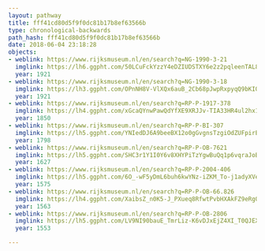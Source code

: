 ```yaml
---
layout: pathway
title: fff41cd80d5f9f0dc81b17b8ef63566b
type: chronological-backwards
path_hash: fff41cd80d5f9f0dc81b17b8ef63566b
date: 2018-06-04 23:18:28
objects:
- weblink: https://www.rijksmuseum.nl/en/search?q=NG-1990-3-21
  imglink: https://lh6.ggpht.com/50LCuFckYzzY4eDZIUDSTXY6e2z2pqleenTAL8XJPwUtxzWjCns5m9ugFKpwy1er3XRebTWj6IILGTcTLGs5wZhOG-s=s200
  year: 1921
- weblink: https://www.rijksmuseum.nl/en/search?q=NG-1990-3-18
  imglink: https://lh3.ggpht.com/OPnNH8V-VlXQx6auB_2Cb68pJwpRxpyqQ9bKIQF1-ER5bhrlWWn83zmF879DSVTZCIG-XXM_XYWxzU-XydQWEe5KFJQ=s200
  year: 1921
- weblink: https://www.rijksmuseum.nl/en/search?q=RP-P-1917-378
  imglink: https://lh4.ggpht.com/xGcaQYnwPawQdYfXE9XRJJv-TIA33HR4ul2hx1PFC8brlSGMxR9Yc6UX5T2LRsA-vBX12SJ7TbpTNvm5acbHn2ZCWQ=s200
  year: 1850
- weblink: https://www.rijksmuseum.nl/en/search?q=RP-P-BI-307
  imglink: https://lh5.ggpht.com/YNIedDJ6A9beeBX12o0gGvgnsTzgiOdZUFpirEf-v4GM6GBboa2uYerLUp_1_gs01K9ct3eAxoileu06Gi6Fjs-pPTqT=s200
  year: 1798
- weblink: https://www.rijksmuseum.nl/en/search?q=RP-P-OB-7621
  imglink: https://lh5.ggpht.com/SHC3r1Y1I0Y6v8XHYPiTzYgwBuQq1p6vqraJoBjw2CBIeLmUtsOw4XwiPN3R7jzUckbbWwRqRubN2BpG06sP9i4Lp18w=s200
  year: 1627
- weblink: https://www.rijksmuseum.nl/en/search?q=RP-P-2004-406
  imglink: https://lh5.ggpht.com/6O_-wF5yDmL6buh6kwYNz-iZKM_To-j1adyXVeYlf2QAn3X2CRyCzfupG3zNeIynCA2jNwGb3y_BpwjY5pq_k_Q9qg=s200
  year: 1575
- weblink: https://www.rijksmuseum.nl/en/search?q=RP-P-OB-66.826
  imglink: https://lh4.ggpht.com/XaibsZ_n0K5-J_PXueq8RfwtPvbHXAkFZ9eRgQ23wW9d_wphwJJBkVBqPAi7Q0Eq4aaBnkpcKSj_WOT2GKk64chKLzA=s200
  year: 1563
- weblink: https://www.rijksmuseum.nl/en/search?q=RP-P-OB-2806
  imglink: https://lh5.ggpht.com/LV9NI90bauE_TmrLiz-K6vDJxEjZ4XI_T0QJEXpWqrS54LfToMuYSmavLriod2MBWiudtlieLF3DsYPl3zxgzActosk=s200
  year: 1553

---
```

